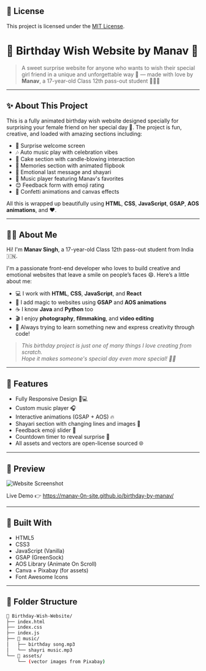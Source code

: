 ## 📜 License

This project is licensed under the [MIT License](LICENSE).



# 🎉 Birthday Wish Website by Manav 🎂

> A sweet surprise website for anyone who wants to wish their special girl friend in a unique and unforgettable way 💖 — made with love by **Manav**, a 17-year-old Class 12th pass-out student 👨‍💻💡

---

## ✨ About This Project

This is a fully animated birthday wish website designed specially for surprising your female friend on her special day 🎁. The project is fun, creative, and loaded with amazing sections including:

- 🎀 Surprise welcome screen  
- 🎶 Auto music play with celebration vibes  
- 🎂 Cake section with candle-blowing interaction  
- 📖 Memories section with animated flipbook  
- 💌 Emotional last message and shayari  
- 🎵 Music player featuring Manav's favorites  
- 😊 Feedback form with emoji rating  
- 🎊 Confetti animations and canvas effects  

All this is wrapped up beautifully using **HTML**, **CSS**, **JavaScript**, **GSAP**, **AOS animations**, and ❤️.

---

## 👨‍🎓 About Me

Hi! I'm **Manav Singh**, a 17-year-old Class 12th pass-out student from India 🇮🇳.

I'm a passionate front-end developer who loves to build creative and emotional websites that leave a smile on people’s faces 😄. Here’s a little about me:

- 💻 I work with **HTML**, **CSS**, **JavaScript**, and **React**  
- 🎨 I add magic to websites using **GSAP** and **AOS animations**  
- ☕ I know **Java** and **Python** too  
- 🎬 I enjoy **photography**, **filmmaking**, and **video editing**  
- 💭 Always trying to learn something new and express creativity through code!

> *This birthday project is just one of many things I love creating from scratch.*  
> *Hope it makes someone's special day even more special! 🎁💖*

---

## 🚀 Features

- Fully Responsive Design 📱💻  
- Custom music player 🎧  
- Interactive animations (GSAP + AOS) 🔥  
- Shayari section with changing lines and images 📜  
- Feedback emoji slider 💬  
- Countdown timer to reveal surprise 🎈  
- All assets and vectors are open-license sourced 🌐  

---

## 📸 Preview

![Website Screenshot](https://cdn.pixabay.com/photo/2022/03/02/02/48/birthday-7042329_640.png)

Live Demo 👉 https://manav-0n-site.github.io/birthday-by-manav/

---

## 🧠 Built With

- HTML5  
- CSS3  
- JavaScript (Vanilla)  
- GSAP (GreenSock)  
- AOS Library (Animate On Scroll)  
- Canva + Pixabay (for assets)  
- Font Awesome Icons  

---

## 📂 Folder Structure

```bash
📁 Birthday-Wish-Website/
├── index.html
├── index.css
├── index.js
├── 📁 music/
│   ├── birthday song.mp3
│   └── shayri music.mp3
└── 📁 assets/
    └── (vector images from Pixabay)
